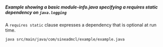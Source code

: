 ##### Example showing a basic module-info.java specifying a __requires static__ dependency on `java.logging`

A `requires static` clause expresses a dependency that is optional at run time. 

```shell script
java src/main/java/com/sineadmcl/example/example.java
```